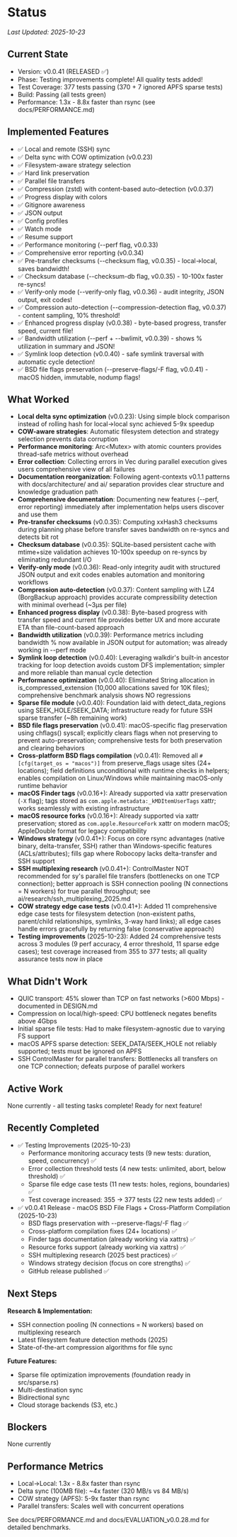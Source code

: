 # Status

_Last Updated: 2025-10-23_

## Current State
- Version: v0.0.41 (RELEASED ✅)
- Phase: Testing improvements complete! All quality tests added!
- Test Coverage: 377 tests passing (370 + 7 ignored APFS sparse tests)
- Build: Passing (all tests green)
- Performance: 1.3x - 8.8x faster than rsync (see docs/PERFORMANCE.md)

## Implemented Features
- ✅ Local and remote (SSH) sync
- ✅ Delta sync with COW optimization (v0.0.23)
- ✅ Filesystem-aware strategy selection
- ✅ Hard link preservation
- ✅ Parallel file transfers
- ✅ Compression (zstd) with content-based auto-detection (v0.0.37)
- ✅ Progress display with colors
- ✅ Gitignore awareness
- ✅ JSON output
- ✅ Config profiles
- ✅ Watch mode
- ✅ Resume support
- ✅ Performance monitoring (--perf flag, v0.0.33)
- ✅ Comprehensive error reporting (v0.0.34)
- ✅ Pre-transfer checksums (--checksum flag, v0.0.35) - local→local, saves bandwidth!
- ✅ Checksum database (--checksum-db flag, v0.0.35) - 10-100x faster re-syncs!
- ✅ Verify-only mode (--verify-only flag, v0.0.36) - audit integrity, JSON output, exit codes!
- ✅ Compression auto-detection (--compression-detection flag, v0.0.37) - content sampling, 10% threshold!
- ✅ Enhanced progress display (v0.0.38) - byte-based progress, transfer speed, current file!
- ✅ Bandwidth utilization (--perf + --bwlimit, v0.0.39) - shows % utilization in summary and JSON!
- ✅ Symlink loop detection (v0.0.40) - safe symlink traversal with automatic cycle detection!
- ✅ BSD file flags preservation (--preserve-flags/-F flag, v0.0.41) - macOS hidden, immutable, nodump flags!

## What Worked
- **Local delta sync optimization** (v0.0.23): Using simple block comparison instead of rolling hash for local→local sync achieved 5-9x speedup
- **COW-aware strategies**: Automatic filesystem detection and strategy selection prevents data corruption
- **Performance monitoring**: Arc<Mutex<PerformanceMonitor>> with atomic counters provides thread-safe metrics without overhead
- **Error collection**: Collecting errors in Vec<SyncError> during parallel execution gives users comprehensive view of all failures
- **Documentation reorganization**: Following agent-contexts v0.1.1 patterns with docs/architecture/ and ai/ separation provides clear structure and knowledge graduation path
- **Comprehensive documentation**: Documenting new features (--perf, error reporting) immediately after implementation helps users discover and use them
- **Pre-transfer checksums** (v0.0.35): Computing xxHash3 checksums during planning phase before transfer saves bandwidth on re-syncs and detects bit rot
- **Checksum database** (v0.0.35): SQLite-based persistent cache with mtime+size validation achieves 10-100x speedup on re-syncs by eliminating redundant I/O
- **Verify-only mode** (v0.0.36): Read-only integrity audit with structured JSON output and exit codes enables automation and monitoring workflows
- **Compression auto-detection** (v0.0.37): Content sampling with LZ4 (BorgBackup approach) provides accurate compressibility detection with minimal overhead (~3μs per file)
- **Enhanced progress display** (v0.0.38): Byte-based progress with transfer speed and current file provides better UX and more accurate ETA than file-count-based approach
- **Bandwidth utilization** (v0.0.39): Performance metrics including bandwidth % now available in JSON output for automation; was already working in --perf mode
- **Symlink loop detection** (v0.0.40): Leveraging walkdir's built-in ancestor tracking for loop detection avoids custom DFS implementation; simpler and more reliable than manual cycle detection
- **Performance optimization** (v0.0.40): Eliminated String allocation in is_compressed_extension (10,000 allocations saved for 10K files); comprehensive benchmark analysis shows NO regressions
- **Sparse file module** (v0.0.40): Foundation laid with detect_data_regions using SEEK_HOLE/SEEK_DATA; infrastructure ready for future SSH sparse transfer (~8h remaining work)
- **BSD file flags preservation** (v0.0.41): macOS-specific flag preservation using chflags() syscall; explicitly clears flags when not preserving to prevent auto-preservation; comprehensive tests for both preservation and clearing behaviors
- **Cross-platform BSD flags compilation** (v0.0.41): Removed all `#[cfg(target_os = "macos")]` from preserve_flags usage sites (24+ locations); field definitions unconditional with runtime checks in helpers; enables compilation on Linux/Windows while maintaining macOS-only runtime behavior
- **macOS Finder tags** (v0.0.16+): Already supported via xattr preservation (`-X` flag); tags stored as `com.apple.metadata:_kMDItemUserTags` xattr; works seamlessly with existing infrastructure
- **macOS resource forks** (v0.0.16+): Already supported via xattr preservation; stored as `com.apple.ResourceFork` xattr on modern macOS; AppleDouble format for legacy compatibility
- **Windows strategy** (v0.0.41+): Focus on core rsync advantages (native binary, delta-transfer, SSH) rather than Windows-specific features (ACLs/attributes); fills gap where Robocopy lacks delta-transfer and SSH support
- **SSH multiplexing research** (v0.0.41+): ControlMaster NOT recommended for sy's parallel file transfers (bottlenecks on one TCP connection); better approach is SSH connection pooling (N connections = N workers) for true parallel throughput; see ai/research/ssh_multiplexing_2025.md
- **COW strategy edge case tests** (v0.0.41+): Added 11 comprehensive edge case tests for filesystem detection (non-existent paths, parent/child relationships, symlinks, 3-way hard links); all edge cases handle errors gracefully by returning false (conservative approach)
- **Testing improvements** (2025-10-23): Added 24 comprehensive tests across 3 modules (9 perf accuracy, 4 error threshold, 11 sparse edge cases); test coverage increased from 355 to 377 tests; all quality assurance tests now in place

## What Didn't Work
- QUIC transport: 45% slower than TCP on fast networks (>600 Mbps) - documented in DESIGN.md
- Compression on local/high-speed: CPU bottleneck negates benefits above 4Gbps
- Initial sparse file tests: Had to make filesystem-agnostic due to varying FS support
- macOS APFS sparse detection: SEEK_DATA/SEEK_HOLE not reliably supported; tests must be ignored on APFS
- SSH ControlMaster for parallel transfers: Bottlenecks all transfers on one TCP connection; defeats purpose of parallel workers

## Active Work
None currently - all testing tasks complete! Ready for next feature!

## Recently Completed
- ✅ Testing Improvements (2025-10-23)
  - Performance monitoring accuracy tests (9 new tests: duration, speed, concurrency) ✅
  - Error collection threshold tests (4 new tests: unlimited, abort, below threshold) ✅
  - Sparse file edge case tests (11 new tests: holes, regions, boundaries) ✅
  - Test coverage increased: 355 → 377 tests (22 new tests added) ✅
- ✅ v0.0.41 Release - macOS BSD File Flags + Cross-Platform Compilation (2025-10-23)
  - BSD flags preservation with --preserve-flags/-F flag ✅
  - Cross-platform compilation fixes (24+ locations) ✅
  - Finder tags documentation (already working via xattrs) ✅
  - Resource forks support (already working via xattrs) ✅
  - SSH multiplexing research (2025 best practices) ✅
  - Windows strategy decision (focus on core strengths) ✅
  - GitHub release published ✅

## Next Steps
**Research & Implementation:**
- SSH connection pooling (N connections = N workers) based on multiplexing research
- Latest filesystem feature detection methods (2025)
- State-of-the-art compression algorithms for file sync

**Future Features:**
- Sparse file optimization improvements (foundation ready in src/sparse.rs)
- Multi-destination sync
- Bidirectional sync
- Cloud storage backends (S3, etc.)

## Blockers
None currently

## Performance Metrics
- Local→Local: 1.3x - 8.8x faster than rsync
- Delta sync (100MB file): ~4x faster (320 MB/s vs 84 MB/s)
- COW strategy (APFS): 5-9x faster than rsync
- Parallel transfers: Scales well with concurrent operations

See docs/PERFORMANCE.md and docs/EVALUATION_v0.0.28.md for detailed benchmarks.
